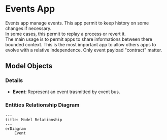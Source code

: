 # Events App

Events app manage events. This app permit to keep history on some changes if necessary.  
In some cases, this permit to replay a process or revert it.  
The main usage is to permit apps to share informations between there bounded context. This is the most important app to allow others apps to evolve with a relative independence. Only event payload "contract" matter.

## Model Objects

### Details

- **Event**: Represent an event trasmitted by event bus.

### Entities Relationship Diagram

```mermaid
---
title: Model Relationship
---
erDiagram
    Event
```
